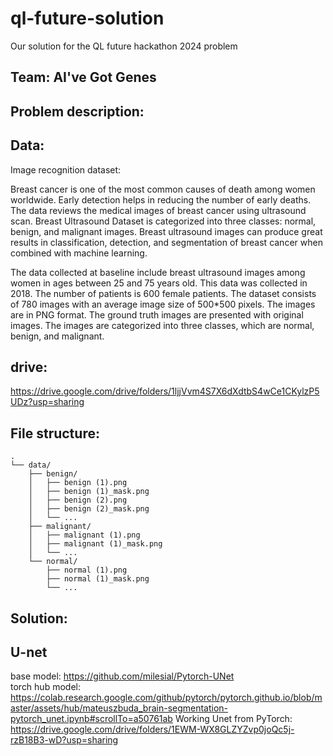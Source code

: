 # ql-future-solution

Our solution for the QL future hackathon 2024 problem

## Team: AI've Got Genes

## Problem description:

## Data:

Image recognition dataset:

Breast cancer is one of the most common causes of death among women worldwide. Early detection helps in reducing the number of early deaths. The data reviews the medical images of breast cancer using ultrasound scan. Breast Ultrasound Dataset is categorized into three classes: normal, benign, and malignant images. Breast ultrasound images can produce great results in classification, detection, and segmentation of breast cancer when combined with machine learning.

The data collected at baseline include breast ultrasound images among women in ages between 25 and 75 years old. This data was collected in 2018. The number of patients is 600 female patients. The dataset consists of 780 images with an average image size of 500*500 pixels. The images are in PNG format. The ground truth images are presented with original images. The images are categorized into three classes, which are normal, benign, and malignant.


## drive:
https://drive.google.com/drive/folders/1ljjVvm4S7X6dXdtbS4wCe1CKylzP5UDz?usp=sharing

## File structure:
```
.
└── data/
    ├── benign/
    │   ├── benign (1).png
    │   ├── benign (1)_mask.png
    │   ├── benign (2).png
    │   ├── benign (2)_mask.png
    │   └── ...
    ├── malignant/
    │   ├── malignant (1).png
    │   ├── malignant (1)_mask.png
    │   └── ...
    └── normal/
        ├── normal (1).png
        ├── normal (1)_mask.png
        └── ...
```

## Solution:


## U-net

base model: https://github.com/milesial/Pytorch-UNet <br> 
torch hub model: https://colab.research.google.com/github/pytorch/pytorch.github.io/blob/master/assets/hub/mateuszbuda_brain-segmentation-pytorch_unet.ipynb#scrollTo=a50761ab
Working Unet from PyTorch: https://drive.google.com/drive/folders/1EWM-WX8GLZYZvp0joQc5j-rzB18B3-wD?usp=sharing
